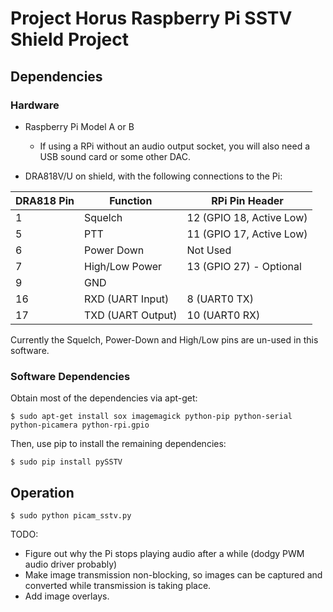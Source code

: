 # Project Horus Raspberry Pi SSTV Shield Project


## Dependencies
### Hardware
* Raspberry Pi Model A or B 
  * If using a RPi without an audio output socket, you will also need a USB sound card or some other DAC.

* DRA818V/U on shield, with the following connections to the Pi:

DRA818 Pin | Function | RPi Pin Header
-----------|----------|---------------
1 | Squelch | 12 (GPIO 18, Active Low)
5 | PTT | 11 (GPIO 17, Active Low)
6 | Power Down | Not Used
7 | High/Low Power | 13 (GPIO 27) - Optional
9 | GND | <Any ground pin>
16 | RXD (UART Input) | 8 (UART0 TX)
17 | TXD (UART Output) | 10 (UART0 RX)

Currently the Squelch, Power-Down and High/Low pins are un-used in this software.


### Software Dependencies

Obtain most of the dependencies via apt-get:
```
$ sudo apt-get install sox imagemagick python-pip python-serial python-picamera python-rpi.gpio
```

Then, use pip to install the remaining dependencies:
```
$ sudo pip install pySSTV
```


## Operation
```
$ sudo python picam_sstv.py
```

TODO:
* Figure out why the Pi stops playing audio after a while (dodgy PWM audio driver probably)
* Make image transmission non-blocking, so images can be captured and converted while transmission is taking place.
* Add image overlays.
